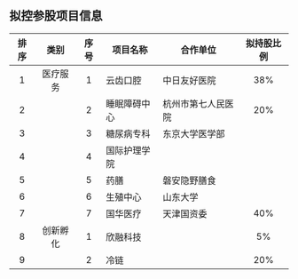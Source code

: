 ## 拟控参股项目信息

|排序|类别|序号|项目名称|合作单位|拟持股比例|
|:--:|:---:|:--:|----|----|:---:|
|1|医疗服务|1|云齿口腔|中日友好医院|38%|
|2||2|睡眠障碍中心|杭州市第七人民医院|20%|
|3||3|糖尿病专科|东京大学医学部||
|4||4|国际护理学院|||
|5||5|药膳|磐安隐野膳食||
|6||6|生殖中心|山东大学||
|7||7|国华医疗|天津国资委|40%|
|8|创新孵化|1|欣融科技||5%|
|9||2|冷链||20%|
